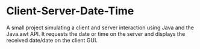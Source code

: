 # Client-Server-Date-Time
A small project simulating a client and server interaction using Java and the Java.awt API. It requests the date or time on the server and displays the received date/date on the client GUI.
